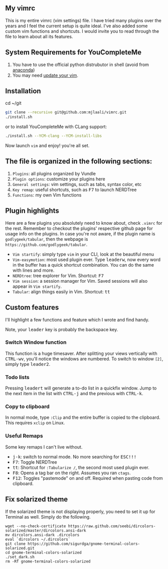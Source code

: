 ## My vimrc
This is my entire vimrc (vim settings) file. I have tried many plugins over the years and I feel the current setup is quite ideal. I've also added some custom vim functions and shortcuts. I would invite you to read through the file to learn about all its features.

## System Requirements for YouCompleteMe
1. You have to use the official python distrubutor in shell (avoid from [anaconda](https://github.com/Valloric/YouCompleteMe/issues/1241))
2. You may need [update your vim](https://github.com/Valloric/YouCompleteMe/wiki/Building-Vim-from-source).

## Installation
cd ~/git
``` bash
git clone --recursive git@github.com:mjlaali/vimrc.git
./install.sh
```
or to install YouCompleteMe with CLang support:
``` bash
./install.sh --YCM-clang --YCM-install-libs
```

Now launch `vim` and enjoy! you're all set.

## The file is organized in the following sections:
1. `Plugins`: all plugins organized by Vundle
2. `Plugin options`: customize your plugins here
3. `General settings`: vim settings, such as tabs, syntax color, etc
4. `Key remap`: useful shortcuts, such as <kbd>F7</kbd> to launch NERDTree
5. `Functions`: my own Vim functions

## Plugin highlights
Here are a few plugins you absolutely need to know about, check `.vimrc` for the rest. Remember to checkout the plugins' respective github page for usage info on the plugins. In case you're not aware, if the plugin name is `godlygeek/tabular`, then the webpage is `https://github.com/godlygeek/tabular`.

- `Vim startify`: simply type `vim` in your CLI, look at the beautiful menu
- `Vim-easymotion`: most used plugin ever. Type <kbd>leader</kbd><kbd>w</kbd>, now every word in the buffer has a quick shortcut combination. You can do the same with lines and more.
- `NERDtree`: tree explorer for Vim. Shortcut: <kbd>F7</kbd>
- `Vim session`: a session manager for Vim. Saved sessions will also appear in `Vim startify`.
- `Tabular`: align things easily in Vim. Shortcut: <kbd>t</kbd><kbd>t</kbd>

## Custom features
I'll highlight a few functions and feature which I wrote and find handy.

Note, your <kbd>leader</kbd> key is probably the backspace key.

### Switch Window function
This function is a huge timesaver. After splitting your views vertically with <kbd>CTRL-w</kbd><kbd>v</kbd>, you'll notice the windows are numbered. To switch to window `[2]`, simply type <kbd>leader</kbd><kbd>2</kbd>.


### Todo lists
Pressing <kbd>leader</kbd><kbd>t</kbd> will generate a to-do list in a quickfix window. Jump to the next item in the list with <kbd>CTRL-j</kbd> and the previous with <kbd>CTRL-k</kbd>.

### Copy to clipboard
In normal mode, type `:Clip` and the entire buffer is copied to the clipboard. This requires `xclip` on Linux.

### Useful Remaps
Some key remaps I can't live without.

- <kbd>j-k</kbd>: switch to normal mode. No more searching for <kbd>ESC</kdb>!!!
- <kbd>F7</kbd>: Toggle NERDTree
- <kbd>tt</kbd>: Shortcut for `:Tabularize /`, the second most used plugin ever.
- <kbd>F8</kbd>: Opens a tag bar on the right. Assumes you ran `ctags`.
- <kbd>F12</kbd>: Toggles "pastemode" on and off. Required when pasting code from clipboard.

## Fix solarized theme
If the solarized theme is not displaying properly, you need to set it up for Terminal as well. Simply do the following.

```
wget --no-check-certificate https://raw.github.com/seebi/dircolors-solarized/master/dircolors.ansi-dark
mv dircolors.ansi-dark .dircolors
eval `dircolors ~/.dircolors`
git clone https://github.com/sigurdga/gnome-terminal-colors-solarized.git
cd gnome-terminal-colors-solarized
./set_dark.sh
rm -Rf gnome-terminal-colors-solarized
```
